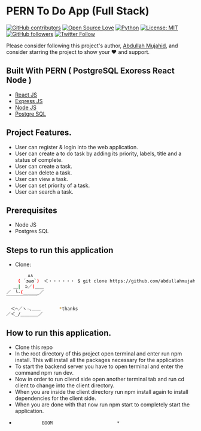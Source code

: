 #  PERN To Do App (Full Stack)



[![GitHub contributors](https://img.shields.io/badge/contributions-welcome-brightgreen.svg?style=flat)](https://github.com//abdullahmujahidali/PERN-ToDoApp)
[![Open Source Love](https://badges.frapsoft.com/os/v1/open-source.png?v=103)](https://opensource.com/users/abdullahmujahidali)
[![Python](https://img.shields.io/badge/Made%20with-Python-1f425f.svg)](https://www.python.org/)
[![License: MIT](https://img.shields.io/badge/License-MIT-yellow.svg)](https://github.com/abdullahmujahidali//abdullahmujahidali/PERN-ToDoApp/blob/master/LICENSE)
[![GitHub followers](https://img.shields.io/github/followers/abdullahmujahidali.svg?style=social&label=Follow)](https://github.com/abdullahmujahidali)
[![Twitter Follow](https://img.shields.io/twitter/follow/abdulladgaf.svg?style=social)](https://twitter.com/abdulladgaf)

Please consider following this project's author, [Abdullah Mujahid](https://github.com/abdullahmujahidali), and consider starring the project to show your :heart: and support.


## Built With PERN ( PostgreSQL Exoress React Node )

* [React JS](https://reactjs.org/)
* [Express JS](https://expressjs.com/)
* [Node  JS](https://nodejs.org/en/)
* [Postgre SQL](https://www.postgresql.org/)


## Project Features.
* User can register & login into the web application.
* User can create a to do task by adding its priority, labels, title and a status of complete.
* User can create a task.
* User can delete a task.
* User can view a task.
* User can set priority of a task.
* User can search a task.


## Prerequisites
* Node JS
* Postgres SQL 


## Steps to run this application
* Clone:
```bash
        ∧∧
　　 ( ´◔ω◔`)　＜・・・・・・ $ git clone https://github.com/abdullahmujahidali/PERN-ToDoApp.git
　 ＿|　⊃／(＿＿
／　└-(＿＿＿_／
￣￣￣￣￣￣￣

　＜⌒／ヽ-､＿＿ 　 　　*thanks
／＜_/＿＿＿＿／

```

## How to run this application.
* Clone this repo
* In the root directory of this project open terminal and enter run npm install. This will install all the packages necessary for the application
* To start the backend server you have to open terminal and enter the command npm run dev.
* Now in order to run cliend side open another terminal tab and run cd client to change into the client directory.
* When you are inside the client directory run npm install again to install dependencies for the client side.
* When you are done with that now run npm start to completely start the application.
*               BOOM                        *
